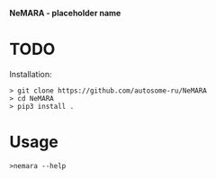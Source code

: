
**NeMARA - placeholder name**
# TODO
Installation:
```
> git clone https://github.com/autosome-ru/NeMARA
> cd NeMARA
> pip3 install .
```

# Usage
```
>nemara --help
```